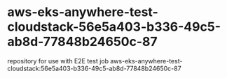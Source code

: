 # aws-eks-anywhere-test-cloudstack-56e5a403-b336-49c5-ab8d-77848b24650c-87
repository for use with E2E test job aws-eks-anywhere-test-cloudstack:56e5a403-b336-49c5-ab8d-77848b24650c-87
